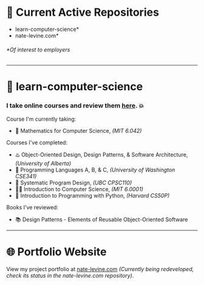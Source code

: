 # 👋 Current Active Repositories
* learn-computer-science*
* nate-levine.com*
###### _*Of interest to employers_

---

# 🚀 learn-computer-science
### I take online courses and review them [here](https://github.com/nate-levine/learn-computer-science/blob/main/README.md). 💥

Course I'm currently taking:  
* 🧮 Mathematics for Computer Science, _(MIT 6.042)_
  
Courses I've completed:  
* ♨️ Object-Oriented Design, Design Patterns, & Software Architecture, _(University of Alberta)_
* 🧪 Programming Languages A, B, & C, _(University of Washington CSE341)_
* 📏 Systematic Program Design, _(UBC CPSC110)_
* 👨‍💻 Introduction to Computer Science, _(MIT 6.0001)_
* 🐍 Introduction to Programming with Python, _(Harvard CS50P)_

Books I've reviewed:
* 📚 Design Patterns - Elements of Reusable Object-Oriented Software

---

# 🌐 Portfolio Website
View my project portfolio at [nate-levine.com](https://www.nate-levine.com/) _(Currently being redeveloped, check its status in the nate-levine.com repository)_.
